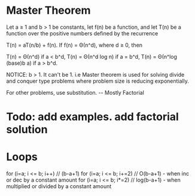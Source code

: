 # Master Theorem
Let a ≥ 1 and b > 1 be constants, let f(n) be a function, and let T(n) be a function over the positive numbers defined by the recurrence

T(n) = aT(n/b) + f(n).
If f(n) = Θ(n^d), where d ≥ 0, then

T(n) = Θ(n^d) if a < b^d,
T(n) = Θ(n^d log n) if a = b^d,
T(n) = Θ(n^log (base)b a) if a > b^d.

NOTICE: b > 1. It can't be 1. i.e Master theorem is used for solving divide and conquer type problems where problem size is reducing exponentially.

For other problems, use substitution. -- Mostly Factorial

# Todo: add examples. add factorial solution

# Loops
for (i=a; i <= b; i++)      // (b-a+1)
for (i=a; i <= b; i+=2)     // O(b-a+1) - when inc or dec by a constant amount
for (i=a; i <= b; i*=2)     // log(b-a+1) - when multiplied or divided by a constant amount

